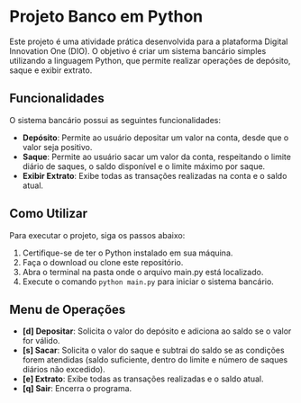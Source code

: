 # Projeto Banco em Python

Este projeto é uma atividade prática desenvolvida para a plataforma Digital Innovation One (DIO). O objetivo é criar um sistema bancário simples utilizando a linguagem Python, que permite realizar operações de depósito, saque e exibir extrato.

## Funcionalidades

O sistema bancário possui as seguintes funcionalidades:

- **Depósito**: Permite ao usuário depositar um valor na conta, desde que o valor seja positivo.
- **Saque**: Permite ao usuário sacar um valor da conta, respeitando o limite diário de saques, o saldo disponível e o limite máximo por saque.
- **Exibir Extrato**: Exibe todas as transações realizadas na conta e o saldo atual.

## Como Utilizar

Para executar o projeto, siga os passos abaixo:

1. Certifique-se de ter o Python instalado em sua máquina.
2. Faça o download ou clone este repositório.
3. Abra o terminal na pasta onde o arquivo main.py está localizado.
4. Execute o comando `python main.py` para iniciar o sistema bancário.

## Menu de Operações

- **[d] Depositar**: Solicita o valor do depósito e adiciona ao saldo se o valor for válido.
- **[s] Sacar**: Solicita o valor do saque e subtrai do saldo se as condições forem atendidas (saldo suficiente, dentro do limite e número de saques diários não excedido).
- **[e] Extrato**: Exibe todas as transações realizadas e o saldo atual.
- **[q] Sair**: Encerra o programa.